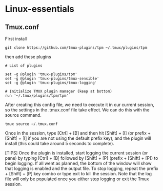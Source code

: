 # Linux-essentials

## Tmux.conf
First install 
```
git clone https://github.com/tmux-plugins/tpm ~/.tmux/plugins/tpm
```
then add these plugins
```
# List of plugins

set -g @plugin 'tmux-plugins/tpm'
set -g @plugin 'tmux-plugins/tmux-sensible'
set -g @plugin 'tmux-plugins/tmux-logging'

# Initialize TMUX plugin manager (keep at bottom)
run '~/.tmux/plugins/tpm/tpm'
```
After creating this config file, we need to execute it in our current session, so the settings in the .tmux.conf file take effect. We can do this with the source command.
```
tmux source ~/.tmux.conf 
```
Once in the session, type [Ctrl] + [B] and then hit [Shift] + [I] (or prefix + [Shift] + [I] if you are not using the default prefix key), and the plugin will install (this could take around 5 seconds to complete).

[TIPS]
Once the plugin is installed, start logging the current session (or pane) by typing [Ctrl] + [B] followed by [Shift] + [P] (prefix + [Shift] + [P]) to begin logging. If all went as planned, the bottom of the window will show that logging is enabled and the output file. To stop logging, repeat the prefix + [Shift] + [P] key combo or type exit to kill the session. Note that the log file will only be populated once you either stop logging or exit the Tmux session.
